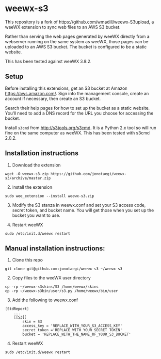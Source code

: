 # weewx-s3

This repository is a fork of https://github.com/wmadill/weewx-S3upload,
a weeWX extension to sync web files to an AWS S3 bucket.

Rather than serving the web pages generated by weeWX directly from a 
webserver running on the same system as weeWX, those pages can be 
uploaded to an AWS S3 bucket. The bucket is configured to be a 
static website.

This has been tested against weeWX 3.8.2.

## Setup

Before installing this extensions, get an S3 bucket at Amazon
https://aws.amazon.com/. Sign into the management console, create an
account if necessary, then create an S3 bucket.

Search their help pages for how to set up the bucket as a static
website. You'll need to add a DNS record for the URL you choose for
accessing the bucket.

Install `s3cmd` from http://s3tools.org/s3cmd. It is a Python 2.x
tool so will run fine on the same computer as weeWX. This has been
tested with s3cmd 2.0.2.

## Installation instructions

1. Download the extension

  ```
  wget -O weewx-s3.zip https://github.com/jonotaegi/weewx-s3/archive/master.zip
  ```

2. Install the extension

  ```
  sudo wee_extension --install weewx-s3.zip
  ```

3. Modify the S3 stanza in weewx.conf and set your S3 access code,
secret token, and bucket name. You will get those when you set up
the bucket you want to use.

4. Restart weeWX

  ```
  sudo /etc/init.d/weewx restart
  ```

## Manual installation instructions:

1. Clone this repo

  ```
  git clone git@github.com:jonotaegi/weewx-s3 ~/weewx-s3
  ```

2. Copy files to the weeWX user directory

  ```
  cp -rp ~/weewx-s3skins/S3 /home/weewx/skins
  cp -rp ~/weewx-s3bin/user/s3.py /home/weewx/bin/user
  ```

3. Add the following to weewx.conf

  ```
  [StdReport]
      ...
      [[S3]]
          skin = S3
          access_key = 'REPLACE_WITH_YOUR_S3_ACCESS_KEY'
          secret_token ='REPLACE_WITH_YOUR_SECRET_TOKEN'
          bucket = 'REPLACE_WITH_THE_NAME_OF_YOUR_S3_BUCKET'
  ```

4. Restart weeWX

  ```
  sudo /etc/init.d/weewx restart
  ```
